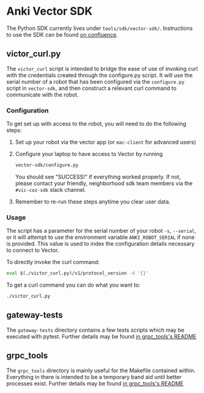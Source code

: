 # Anki Vector SDK

The Python SDK currently lives under `tools/sdk/vector-sdk/`. Instructions to
use the SDK can be found [on confluence](https://ankiinc.atlassian.net/wiki/spaces/VD/pages/441319496/Python+Vector+SDK+-+Getting+Started).

## victor_curl.py

The `victor_curl` script is intended to bridge the ease of use of invoking curl with the credentials created
through the configure.py script. It will use the serial number of a robot that has been configured via the `configure.py`
script in `vector-sdk`, and then construct a relevant curl command to communicate with the robot.

### Configuration

To get set up with access to the robot, you will need to do the following steps:

1. Set up your robot via the vector app (or `mac-client` for advanced users)

1. Configure your laptop to have access to Vector by running

    ```bash
    vector-sdk/configure.py
    ```

    You should see "SUCCESS!" if everything worked properly. If not, please contact your friendly, neighborhood sdk team members via the `#vic-coz-sdk` slack channel.

1. Remember to re-run these steps anytime you clear user data.

### Usage

The script has a parameter for the serial number of your robot `-s`, `--serial`, or it will attempt
to use the environment variable `ANKI_ROBOT_SERIAL` if none is provided. This value is used to index
the configuration details necessary to connect to Vector.

To directly invoke the curl command:

```bash
eval $(./victor_curl.py)/v1/protocol_version -d '{}'
```

To get a curl command you can do what you want to:

```bash
./victor_curl.py
```

## gateway-tests

The `gateway-tests` directory contains a few tests scripts which may be executed with pytest.
Further details may be found [in grpc_tools's README](gateway-tests/README.md)

## grpc_tools

The `grpc_tools` directory is mainly useful for the Makefile contained within.
Everything in there is intended to be a temporary band aid until better processes
exist. Further details may be found [in grpc_tools's README](grpc_tools/README.md)
